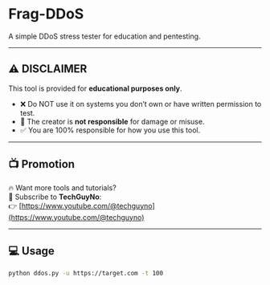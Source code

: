 # Frag-DDoS

A simple DDoS stress tester for education and pentesting.

---

## ⚠️ DISCLAIMER

This tool is provided for **educational purposes only**.

- ❌ Do NOT use it on systems you don’t own or have written permission to test.
- 🧠 The creator is **not responsible** for damage or misuse.
- ✅ You are 100% responsible for how you use this tool.

---

## 📺 Promotion

🔥 Want more tools and tutorials?  
📌 Subscribe to **TechGuyNo**:  
👉 [https://www.youtube.com/@techguyno](https://www.youtube.com/@techguyno)

---

## 💻 Usage

```bash
python ddos.py -u https://target.com -t 100
